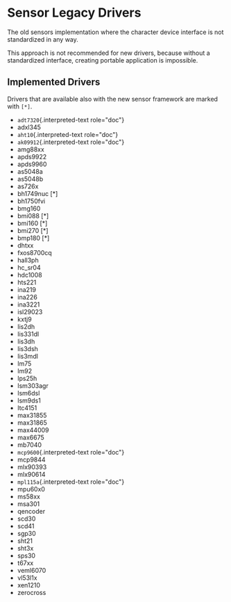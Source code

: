 Sensor Legacy Drivers
=====================

The old sensors implementation where the character device interface is
not standardized in any way.

This approach is not recommended for new drivers, because without a
standardized interface, creating portable application is impossible.

Implemented Drivers
-------------------

Drivers that are available also with the new sensor framework are marked
with `[*]`.

-   `adt7320`{.interpreted-text role="doc"}
-   adxl345
-   `aht10`{.interpreted-text role="doc"}
-   `ak09912`{.interpreted-text role="doc"}
-   amg88xx
-   apds9922
-   apds9960
-   as5048a
-   as5048b
-   as726x
-   bh1749nuc \[\*\]
-   bh1750fvi
-   bmg160
-   bmi088 \[\*\]
-   bmi160 \[\*\]
-   bmi270 \[\*\]
-   bmp180 \[\*\]
-   dhtxx
-   fxos8700cq
-   hall3ph
-   hc\_sr04
-   hdc1008
-   hts221
-   ina219
-   ina226
-   ina3221
-   isl29023
-   kxtj9
-   lis2dh
-   lis331dl
-   lis3dh
-   lis3dsh
-   lis3mdl
-   lm75
-   lm92
-   lps25h
-   lsm303agr
-   lsm6dsl
-   lsm9ds1
-   ltc4151
-   max31855
-   max31865
-   max44009
-   max6675
-   mb7040
-   `mcp9600`{.interpreted-text role="doc"}
-   mcp9844
-   mlx90393
-   mlx90614
-   `mpl115a`{.interpreted-text role="doc"}
-   mpu60x0
-   ms58xx
-   msa301
-   qencoder
-   scd30
-   scd41
-   sgp30
-   sht21
-   sht3x
-   sps30
-   t67xx
-   veml6070
-   vl53l1x
-   xen1210
-   zerocross
